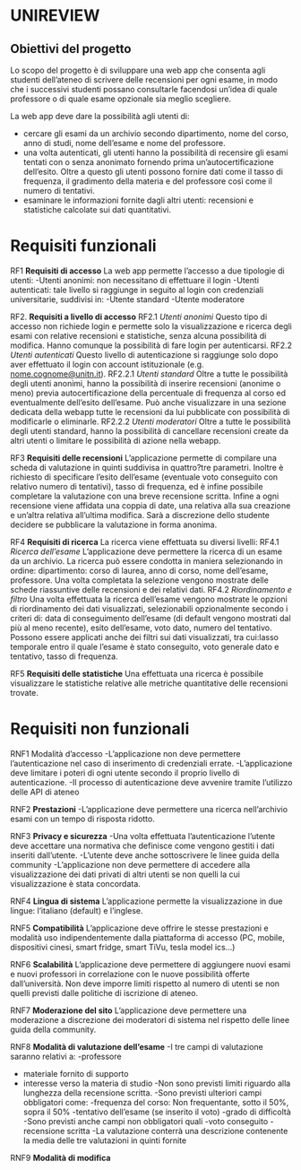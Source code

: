 # UNIREVIEW
## Obiettivi del progetto

Lo scopo del progetto è di sviluppare una web app che consenta agli studenti dell’ateneo di scrivere delle recensioni per ogni esame, in modo che i successivi studenti possano consultarle facendosi un’idea di quale professore o di quale esame opzionale sia meglio scegliere.

La web app deve dare la possibilità agli utenti di:
- cercare gli esami da un archivio secondo dipartimento, nome del corso, anno di studi, nome dell’esame e nome del professore.
- una volta autenticati, gli utenti hanno la possibilità di recensire gli esami tentati con o senza anonimato fornendo prima un’autocertificazione dell’esito. Oltre a questo gli utenti possono fornire dati come il tasso di frequenza, il gradimento della materia e del professore così come il numero di tentativi.
- esaminare le informazioni fornite dagli altri utenti: recensioni e statistiche calcolate sui dati quantitativi.

# **Requisiti funzionali**

RF1 **Requisiti di accesso**
	La web app permette l’accesso a due tipologie di utenti:
		-Utenti anonimi:
			non necessitano di effettuare il login
		-Utenti autenticati:
tale livello si raggiunge in seguito al login con credenziali universitarie, suddivisi in:
			-Utente standard
			-Utente moderatore
	
RF2. **Requisiti a livello di accesso**
	RF2.1 *Utenti anonimi*
Questo tipo di accesso non richiede login e permette solo la visualizzazione e ricerca degli esami con relative recensioni e statistiche, senza alcuna possibilità di modifica. Hanno comunque la possibilità di fare login per autenticarsi.
	RF2.2 *Utenti autenticati*
Questo livello di autenticazione si raggiunge solo dopo aver effettuato il login con account istituzionale (e.g. nome.cognome@unitn.it). 
		RF2.2.1 *Utenti standard* 
Oltre a tutte le possibilità degli utenti anonimi, hanno la possibilità di inserire recensioni (anonime o meno) previa autocertificazione della percentuale di frequenza al corso ed eventualmente dell’esito dell’esame. 
Può anche visualizzare in una sezione dedicata della webapp tutte le recensioni da lui pubblicate con possibilità di modificarle o eliminarle.
		RF2.2.2 *Utenti moderatori*
Oltre a tutte le possibilità degli utenti standard, hanno la possibilità di cancellare recensioni create da altri utenti o limitare le possibilità di azione nella webapp.

RF3 **Requisiti delle recensioni**
	L’applicazione permette di compilare una scheda di valutazione in quinti suddivisa in quattro?tre parametri. Inoltre è richiesto di specificare l’esito dell’esame (eventuale voto conseguito con relativo numero di tentativi), tasso di frequenza, ed è infine possibile completare la valutazione con una breve recensione scritta.
Infine a ogni recensione viene affidata una coppia di date, una relativa alla sua creazione e un’altra relativa all’ultima modifica.
Sarà a discrezione dello studente decidere se pubblicare la valutazione in forma anonima.

RF4 **Requisiti di ricerca**
La ricerca viene effettuata su diversi livelli:
RF4.1 *Ricerca dell’esame*
L’applicazione deve permettere la ricerca di un esame da un archivio. La ricerca può essere condotta in maniera selezionando in ordine: dipartimento: corso di laurea, anno di corso, nome dell’esame, professore. Una volta completata la selezione vengono mostrate delle schede riassuntive delle recensioni e dei relativi dati.
		RF4.2 *Riordinamento e filtro*
Una volta effettuata la ricerca dell’esame vengono mostrate le opzioni di riordinamento dei dati visualizzati, selezionabili opzionalmente secondo i criteri di: data di conseguimento dell’esame (di default vengono mostrati dal più al meno recente), esito dell’esame, voto dato, numero del tentativo.
Possono essere applicati anche dei filtri sui dati visualizzati, tra cui:lasso temporale entro il quale l’esame è stato conseguito, voto generale dato e tentativo, tasso di frequenza.

RF5 **Requisiti delle statistiche**
	Una effettuata una ricerca è possibile visualizzare le statistiche relative alle metriche quantitative delle recensioni trovate.



# **Requisiti non funzionali**

RNF1 Modalità d’accesso
 -L’applicazione non deve permettere l’autenticazione nel caso di inserimento di credenziali errate.
-L’applicazione deve limitare i poteri di ogni utente secondo il proprio livello di autenticazione.
-Il processo di autenticazione deve avvenire tramite l’utilizzo delle API di ateneo

RNF2 **Prestazioni**
-L’applicazione deve permettere una ricerca nell’archivio esami con un tempo di risposta ridotto.

RNF3 **Privacy e sicurezza**
-Una volta effettuata l’autenticazione l’utente deve accettare una normativa che definisce come vengono gestiti i dati inseriti dall’utente.
-L’utente deve anche sottoscrivere le linee guida della community
-L’applicazione non deve permettere di accedere alla visualizzazione dei dati privati di altri utenti se non quelli la cui visualizzazione è stata concordata.

RNF4 **Lingua di sistema**
L’applicazione permette la visualizzazione in due lingue: l’italiano (default) e l’inglese.

RNF5 **Compatibilità**
L’applicazione deve offrire le stesse prestazioni e modalità uso indipendentemente dalla piattaforma di accesso (PC, mobile, dispositivi cinesi, smart fridge, smart TiVu, tesla model ics…)

RNF6 **Scalabilità**
L’applicazione deve permettere di aggiungere nuovi esami e nuovi professori in correlazione con le nuove possibilità offerte dall’università.
Non deve imporre limiti rispetto al numero di utenti se non quelli previsti dalle politiche di iscrizione di ateneo.

RNF7 **Moderazione del sito**
L’applicazione deve permettere una moderazione a discrezione dei moderatori di sistema nel rispetto delle linee guida della community.

RNF8 **Modalità di valutazione dell’esame**
-I tre campi di valutazione saranno relativi a:
	-professore
- materiale fornito di supporto
- interesse verso la materia di studio
-Non sono previsti limiti riguardo alla lunghezza della recensione scritta.
-Sono previsti ulteriori campi obbligatori come:
	-frequenza del corso:
		Non frequentante, sotto il 50%, sopra il 50%
	-tentativo dell’esame (se inserito il voto)
	-grado di difficoltà
-Sono previsti anche campi non obbligatori quali
	-voto conseguito
	-recensione scritta
-La valutazione conterrà una descrizione contenente la media delle tre valutazioni in quinti fornite

RNF9 **Modalità di modifica**

